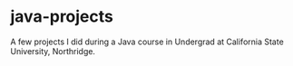 # java-projects
A few projects I did during a Java course in Undergrad at California State University, Northridge. 
